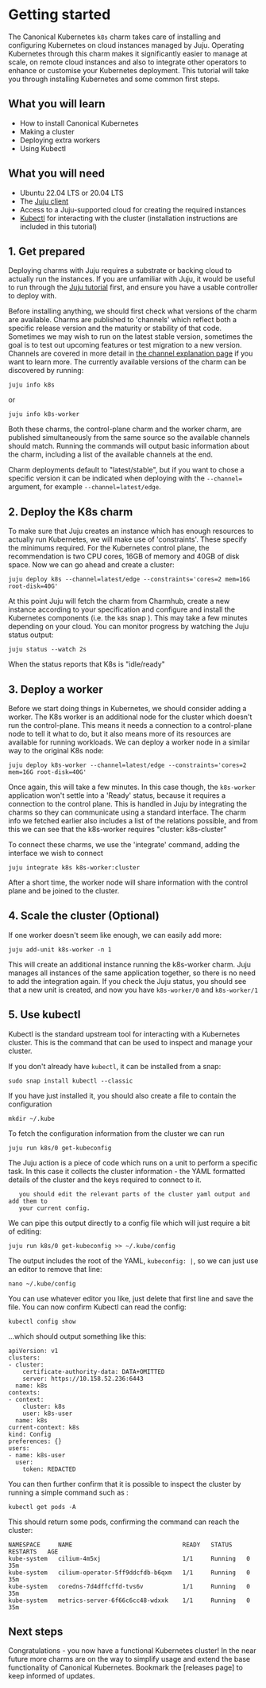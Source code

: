 # Getting started

The Canonical Kubernetes `k8s` charm takes care of installing and configuring
Kubernetes on cloud instances managed by Juju. Operating Kubernetes through
this charm makes it significantly easier to manage at scale, on remote cloud
instances and also to integrate other operators to enhance or customise your
Kubernetes deployment. This tutorial will take you through installing
Kubernetes and some common first steps.

## What you will learn

- How to install Canonical Kubernetes
- Making a cluster
- Deploying extra workers
- Using Kubectl

## What you will need

- Ubuntu 22.04 LTS or 20.04 LTS
- The [Juju client][]
- Access to a Juju-supported cloud for creating the required instances
- [Kubectl] for interacting with the cluster (installation instructions are
  included in this tutorial)


## 1. Get prepared

Deploying charms with Juju requires a substrate or backing cloud to actually
run the instances. If you are unfamiliar with Juju, it would be useful to run
through the [Juju tutorial] first, and ensure you have a usable controller to
deploy with.

Before installing anything, we should first check what versions of the charm
are available. Charms are published to 'channels' which reflect both a specific
release version and the maturity or stability of that code. Sometimes we may
wish to run on the latest stable version, sometimes the goal is to test out
upcoming features or test migration to a new version. Channels are covered in
more detail in [the channel explanation page] if you want to learn more.
The currently available versions of the charm can be discovered by running:

```
juju info k8s
```
or
```
juju info k8s-worker
```

Both these charms, the control-plane charm and the worker charm, are published simultaneously from the same source so the
available channels should match. Running the commands will output basic
information about the charm, including a list of the available channels at the
end.

Charm deployments default to "latest/stable", but if you want to chose a
specific version it can be indicated when deploying with the `--channel=`
argument, for example `--channel=latest/edge`.

## 2. Deploy the K8s charm

To make sure that Juju creates an instance which has enough resources to
actually run Kubernetes, we will make use of 'constraints'. These specify the
minimums required. For the Kubernetes control plane, the recommendation is two
CPU cores, 16GB of memory and 40GB of disk space. Now we can go ahead and
create a cluster:

```
juju deploy k8s --channel=latest/edge --constraints='cores=2 mem=16G root-disk=40G'
```

At this point Juju will fetch the charm from Charmhub, create a new instance
according to your specification and configure and install the Kubernetes
components (i.e. the `k8s` snap ). This may take a few minutes depending on
your cloud. You can monitor progress by watching the Juju status output:

```
juju status --watch 2s
```

When the status reports that K8s is "idle/ready"


## 3. Deploy a worker
Before we start doing things in Kubernetes, we should consider adding a worker.
The K8s worker is an additional node for the cluster which doesn't run the
control-plane. This means it needs a connection to a control-plane node to tell
it what to do, but it also means more of its resources are available for
running workloads. We can deploy a worker node in a similar way to the original
K8s node:

```
juju deploy k8s-worker --channel=latest/edge --constraints='cores=2 mem=16G root-disk=40G'
```

Once again, this will take a few minutes. In this case though, the `k8s-worker`
application won't settle into a 'Ready' status, because it requires a
connection to the control plane. This is handled in Juju by integrating the
charms so they can communicate using a standard interface. The charm info we
fetched earlier also includes a list of the relations possible, and from this
we can see that the k8s-worker requires "cluster: k8s-cluster"

To connect these charms, we use the 'integrate' command, adding the interface
we wish to connect

```
juju integrate k8s k8s-worker:cluster
```

After a short time, the worker node will share information with the control plane and be joined to the cluster.

## 4. Scale the cluster (Optional)
If one worker doesn't seem like enough, we can easily add more:

```
juju add-unit k8s-worker -n 1
```

This will create an additional instance running the k8s-worker charm. Juju
manages all instances of the same application together, so there is no need to
add the integration again. If you check the Juju status, you should see that a
new unit is created, and now you have `k8s-worker/0` and `k8s-worker/1`


## 5. Use kubectl

Kubectl is the standard upstream tool for interacting with a Kubernetes cluster. This is the command that can be used to inspect and manage your cluster.

If you don't already have `kubectl`, it can be installed from a snap:

```
sudo snap install kubectl --classic
```

If you have just installed it, you should also create a file to contain the configuration

```
mkdir ~/.kube
```

To fetch the configuration information from the cluster we can run

```
juju run k8s/0 get-kubeconfig 
```

The Juju action is a piece of code which runs on a unit to perform a specific
task. In this case it collects the cluster information - the YAML formatted
details of the cluster and the keys required to connect to it.

```{warning}  If you already have Kubectl and are using it to manage other clusters,
   you should edit the relevant parts of the cluster yaml output and add them to
   your current config.
```

We can pipe this output directly to a config file which will just require a bit of editing:

```
juju run k8s/0 get-kubeconfig >> ~/.kube/config
```

The output includes the root of the YAML, `kubeconfig: |`, so we can just use an editor to remove that line:

```
nano ~/.kube/config
```

You can use whatever editor you like, just delete that first line and save the file. 
You can now confirm Kubectl can read the config:

```
kubectl config show
```

...which should output something like this:
```
apiVersion: v1
clusters:
- cluster:
    certificate-authority-data: DATA+OMITTED
    server: https://10.158.52.236:6443
  name: k8s
contexts:
- context:
    cluster: k8s
    user: k8s-user
  name: k8s
current-context: k8s
kind: Config
preferences: {}
users:
- name: k8s-user
  user:
    token: REDACTED
```
You can then further confirm that it is possible to inspect the cluster by running a simple command such as :

```
kubectl get pods -A
```
This should return some pods, confirming the command can reach the cluster:

```
NAMESPACE     NAME                               READY   STATUS    RESTARTS   AGE
kube-system   cilium-4m5xj                       1/1     Running   0          35m
kube-system   cilium-operator-5ff9ddcfdb-b6qxm   1/1     Running   0          35m
kube-system   coredns-7d4dffcffd-tvs6v           1/1     Running   0          35m
kube-system   metrics-server-6f66c6cc48-wdxxk    1/1     Running   0          35m
```

## Next steps

Congratulations - you now have a functional Kubernetes cluster! In the near
future more charms are on the way to simplify usage and extend the base
functionality of Canonical Kubernetes. Bookmark the [releases page] to keep
informed of updates.


<!-- LINKS -->

[Juju client]: https://juju.is/docs/juju/install-and-manage-the-client
[Juju tutorial]: https://juju.is/docs/juju/tutorial
[Kubectl]: https://kubernetes.io/docs/reference/kubectl/
[the channel explanation page]: /snap/explanation/channels
